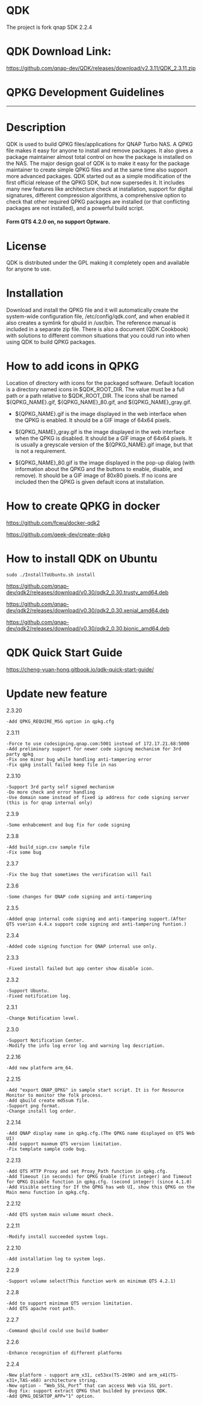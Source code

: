 # QDK
The project is fork qnap SDK 2.2.4

# QDK Download Link:

https://github.com/qnap-dev/QDK/releases/download/v2.3.11/QDK_2.3.11.zip

# QPKG Development Guidelines
----------------------------------

# Description

QDK is used to build QPKG files/applications for QNAP Turbo NAS. A QPKG file makes it easy for anyone to install and remove packages. It also gives a package maintainer almost total control on how the package is installed on the NAS.
The major design goal of QDK is to make it easy for the package maintainer to create simple QPKG files and at the same time also support more advanced packages. QDK started out as a simple modification of the first official release of the QPKG SDK, but now supersedes it. It includes many new features like architecture check at installation, support for digital signatures, different compression algorithms, a comprehensive option to check that other required QPKG packages are installed (or that conflicting packages are not installed), and a powerful build script.
#### Form QTS 4.2.0 on, no support Optware.

# License

QDK is distributed under the GPL making it completely open and available for anyone to use.

# Installation

Download and install the QPKG file and it will automatically create the system-wide configuration file, /etc/config/qdk.conf, and when enabled it also creates a symlink for qbuild in /usr/bin. The reference manual is included in a separate zip file. There is also a document (QDK Cookbook) with solutions to different common situations that you could run into when using QDK to build QPKG packages.

# How to add icons in QPKG
Location of directory with icons for the packaged software. Default location is a directory named icons in $QDK_ROOT_DIR. 
The value must be a full path or a path relative to $QDK_ROOT_DIR. The icons shall be named ${QPKG_NAME}.gif, ${QPKG_NAME}_80.gif, and ${QPKG_NAME}_gray.gif.

* ${QPKG_NAME}.gif is the image displayed in the web interface when the QPKG is enabled. It should be a GIF image of 64x64 pixels.

* ${QPKG_NAME}_gray.gif is the image displayed in the web interface when the QPKG is disabled. It should be a GIF image of 64x64 pixels. It is usually a greyscale version of the ${QPKG_NAME}.gif image, but that is not a requirement.

* ${QPKG_NAME}_80.gif is the image displayed in the pop-up dialog (with information about the QPKG and the buttons to enable, disable, and remove). It should be a GIF image of 80x80 pixels. If no icons are included then the QPKG is given default icons at installation.


# How to create QPKG in docker 
  
https://github.com/fcwu/docker-qdk2

https://github.com/qeek-dev/create-dpkg

# How to install QDK on Ubuntu

```
sudo ./InstallToUbuntu.sh install
```

https://github.com/qnap-dev/qdk2/releases/download/v0.30/qdk2_0.30.trusty_amd64.deb

https://github.com/qnap-dev/qdk2/releases/download/v0.30/qdk2_0.30.xenial_amd64.deb

https://github.com/qnap-dev/qdk2/releases/download/v0.30/qdk2_0.30.bionic_amd64.deb

# QDK Quick Start Guide

https://cheng-yuan-hong.gitbook.io/qdk-quick-start-guide/

# Update new feature
2.3.20

    -Add QPKG_REQUIRE_MSG option in qpkg.cfg

2.3.11

    -Force to use codesigning.qnap.com:5001 instead of 172.17.21.68:5000
    -Add preliminary support for newer code signing mechanism for 3rd party qpkg
    -Fix one minor bug while handling anti-tampering error
    -Fix qpkg install failed keep file in nas

2.3.10

    -Support 3rd party self signed mechanism
    -Do more check and error handling
    -Use domain name instead of fixed ip address for code signing server (this is for qnap internal only)

2.3.9

    -Some enhabcement and bug fix for code signing

2.3.8

    -Add build_sign.csv sample file
    -Fix some bug

2.3.7

    -Fix the bug that sometimes the verification will fail

2.3.6

    -Some changes for QNAP code signing and anti-tampering

2.3.5

    -Added qnap internal code signing and anti-tampering support.(After QTS vserion 4.4.x support code signing and anti-tampering funtion.)

2.3.4

    -Added code signing function for QNAP internal use only.

2.3.3

    -Fixed install failed but app center show disable icon.

2.3.2

    -Support Ubuntu.
    -Fixed notification log.

2.3.1

    -Change Notification level.

2.3.0

    -Support Notification Center.
    -Modify the info log error log and warning log description.

2.2.16

    -Add new platform arm_64.

2.2.15
	
	-Add "export QNAP_QPKG" in sample start script. It is for Resource Monitor to monitor the folk process.
	-Add qbuild create md5sum file.
	-Support png format.
	-Change install log order.
	

2.2.14

	-Add QNAP display name in qpkg.cfg.(The QPKG name displayed on QTS Web UI)
	-Add support maxmum QTS version limitation.
	-Fix template sample code bug.

2.2.13

	-Add QTS HTTP Proxy and set Proxy_Path function in qpkg.cfg.
	-Add Timeout (in seconds) for QPKG Enable (first integer) and Timeout for QPKG Disable function in qpkg.cfg. (second integer) (since 4.1.0)
	-Add Visible setting for If the QPKG has web UI, show this QPKG on the Main menu function in qpkg.cfg.

2.2.12
	
	-Add QTS system main volume mount check.

2.2.11

	-Modify install succeeded system logs. 

2.2.10

	-Add installation log to system logs.

2.2.9

	-Support volume select(This function work on minimum QTS 4.2.1)

2.2.8

	-Add to support minimum QTS version limitation.
	-Add QTS apache root path.

2.2.7

	-Command qbuild could use build bumber

2.2.6

	-Enhance recognition of different platforms


2.2.4

	-New platform - support arm_x31, ce53xx(TS-269H) and arm_x41(TS-x31+,TAS-x68) architecture string.
	-New option - “Web_SSL_Port” that can access Web via SSL port.
	-Bug fix: support extract QPKG that builded by previous QDK.
	-Add QPKG_DESKTOP_APP="1" option.
